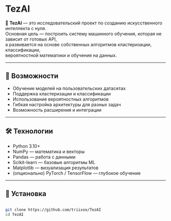# TezAI

🚀 **TezAI** — это исследовательский проект по созданию искусственного интеллекта с нуля.  
Основная цель — построить систему машинного обучения, которая не зависит от готовых API,  
а развивается на основе собственных алгоритмов кластеризации, классификации,  
вероятностной математики и обучения на данных.

---

## 📌 Возможности

- Обучение моделей на пользовательских датасетах  
- Поддержка кластеризации и классификации  
- Использование вероятностных алгоритмов  
- Гибкая настройка архитектуры для разных задач  
- Возможность расширения и интеграции  

---

## 🛠️ Технологии

- Python 3.10+  
- NumPy — математика и векторы  
- Pandas — работа с данными  
- Scikit-learn — базовые алгоритмы ML  
- Matplotlib — визуализация результатов  
- (опционально) PyTorch / TensorFlow — глубокое обучение  

---

## 🚀 Установка

```bash

git clone https://github.com/triixoo/TezAI
cd TezAI
